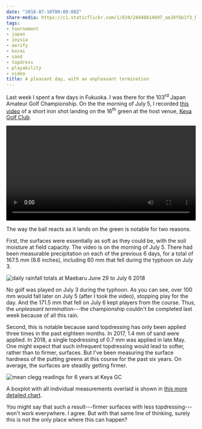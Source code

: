 ```yaml
---
date: "2018-07-10T00:00:00Z"
share-media: https://c1.staticflickr.com/1/834/28448814697_ae28f6b1f3_b_d.jpg
tags:
- tournament
- japan
- zoysia
- aerify
- korai
- sand
- topdress
- playability
- video
title: A pleasant day, with an unpleasant termination
---
```


Last week I spent a few days in Fukuoka. I was there for the 103<sup>rd</sup> Japan Amateur Golf Championship. On the the morning of July 5, I recorded [this video](https://www.asianturfgrass.comball_16.mp4) of a short iron shot landing on the 16<sup>th</sup> green at the host venue, [Keya Golf Club](http://www.keyagc.co.jp/index.html).

<video width="100%" controls>
  <source src="https://www.asianturfgrass.comball_16.mp4" type="video/mp4">
</video>

The way the ball reacts as it lands on the green is notable for two reasons. 

First, the surfaces were essentially as soft as they could be, with the soil moisture at field capacity. The video is on the morning of July 5. There had been measurable precipitation on each of the previous 6 days, for a total of 167.5 mm (6.6 inches), including 60 mm that fell during the typhoon on July 3. 

![daily rainfall totals at Maebaru June 29 to July 6 2018](https://c1.staticflickr.com/1/837/43268506972_d9c74ce472_b_d.jpg)

No golf was played on July 3 during the typhoon. As you can see, over 100 mm would fall later on July 5 (after I took the video), stopping play for the day. And the 171.5 mm that fell on July 6 kept players from the course. Thus, the *unpleasant termination*---the championship couldn't be completed last week because of all this rain.

Second, this is notable because sand topdressing has only been applied three times in the past eighteen months. In 2017, 1.4 mm of sand were applied. In 2018, a single topdressing of 0.7 mm was applied in late May. One might expect that such infrequent topdressing would lead to softer, rather than to firmer, surfaces. But I've been measuring the surface hardness of the putting greens at this course for the past six years. On average, the surfaces are steadily getting firmer.

![mean clegg readings for 6 years at Keya GC](https://c2.staticflickr.com/2/1764/29447847978_be5053de6e_b_d.jpg)

A boxplot with all individual measurements overlaid is shown in [this more detailed chart](https://flic.kr/p/27UqMAm).

You might say that such a result---firmer surfaces with less topdressing---won't work everywhere. I agree. But with that same line of thinking, surely this is not the only place where this can happen?






